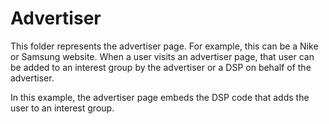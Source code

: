 # Advertiser

This folder represents the advertiser page. For example, this can be a Nike or Samsung website. When a user visits an advertiser page, that user can be added to an interest group by the advertiser or a DSP on behalf of the advertiser.

In this example, the advertiser page embeds the DSP code that adds the user to an interest group.
